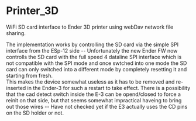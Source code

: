 # Printer_3D
WiFi SD card interface to Ender 3D printer using webDav network file sharing.

The implementation works by controlling the SD card via the simple SPI interface from the ESp-12 side -- Unfortunately the new Ender FW now controlls the SD card with the full speed 4 dataline SPI interface which is not compatible with the SPI mode and once swtched into one mode the SD card can only switched into a different mode by completely resetting it and starting from fresh.  
This makes the device somewhat useless as it has to be removed and re-inserted in the Ender-3 for such a restart to take effect.  There is a possibility that the cad detect switch inside the E-3 can be opend/closed to force a reinit on that side, but that seems somewhat impractical haveing to bring out those wires -- Have not checked yet if the E3 actually uses the CD pins on the SD holder or not.

